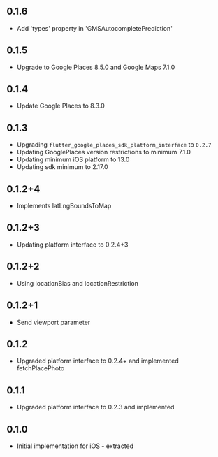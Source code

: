 ## 0.1.6

* Add 'types' property in 'GMSAutocompletePrediction'

## 0.1.5

* Upgrade to Google Places 8.5.0 and Google Maps 7.1.0 

## 0.1.4

* Update Google Places to 8.3.0

## 0.1.3

* Upgrading `flutter_google_places_sdk_platform_interface` to `0.2.7`
* Updating GooglePlaces version restrictions to minimum 7.1.0
* Updating minimum iOS platform to 13.0
* Updating sdk minimum to 2.17.0

## 0.1.2+4

* Implements latLngBoundsToMap

## 0.1.2+3

* Updating platform interface to 0.2.4+3

## 0.1.2+2

* Using locationBias and locationRestriction

## 0.1.2+1

* Send viewport parameter

## 0.1.2

* Upgraded platform interface to 0.2.4+ and implemented fetchPlacePhoto

## 0.1.1

* Upgraded platform interface to 0.2.3 and implemented

## 0.1.0

* Initial implementation for iOS - extracted
